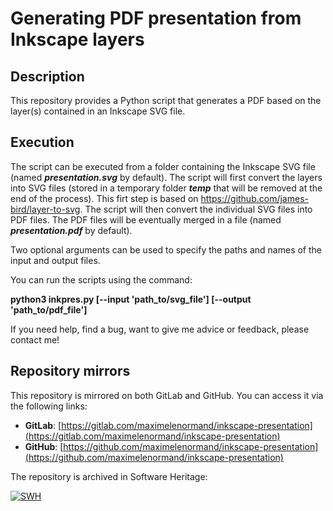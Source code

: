 # Generating PDF presentation from Inkscape layers

## Description

This repository provides a Python script that generates a PDF based on the 
layer(s) contained in an Inkscape SVG file. 

## Execution

The script can be executed from a folder containing the Inkscape SVG file 
(named ***presentation.svg*** by default). The script will first convert the 
layers into SVG files (stored in a temporary folder ***temp*** that will be 
removed at the end of the process). This firt step is based 
on https://github.com/james-bird/layer-to-svg. The script will then convert the 
individual SVG files into PDF files. The PDF files will be eventually merged in 
a file (named ***presentation.pdf*** by default).

Two optional arguments can be used to specify the paths and names of the input 
and output files.

You can run the scripts using the command:

**python3 inkpres.py [--input 'path_to/svg_file'] [--output 'path_to/pdf_file']**

If you need help, find a bug, want to give me advice or feedback, please contact me!

## Repository mirrors

This repository is mirrored on both GitLab and GitHub. You can access it via the following links:

- **GitLab**: [https://gitlab.com/maximelenormand/inkscape-presentation](https://gitlab.com/maximelenormand/inkscape-presentation)  
- **GitHub**: [https://github.com/maximelenormand/inkscape-presentation](https://github.com/maximelenormand/inkscape-presentation)  

The repository is archived in Software Heritage:

[![SWH](https://archive.softwareheritage.org/badge/origin/https://github.com/maximelenormand/inkscape-presentation/)](https://archive.softwareheritage.org/browse/origin/?origin_url=https://github.com/maximelenormand/inkscape-presentation)
